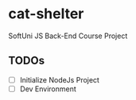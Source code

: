 # cat-shelter
SoftUni JS Back-End Course Project

## TODOs
 - [ ] Initialize NodeJs Project
 - [ ] Dev Environment